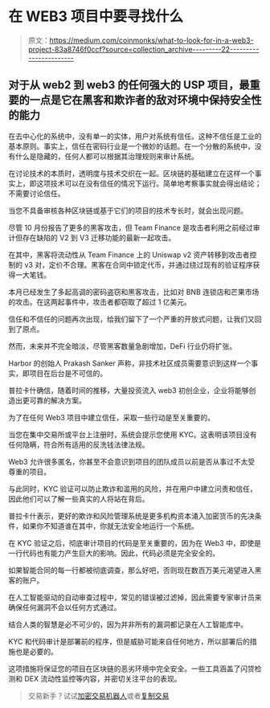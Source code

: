 # 在 WEB3 项目中要寻找什么

> 原文：<https://medium.com/coinmonks/what-to-look-for-in-a-web3-project-83a8746f0ccf?source=collection_archive---------22----------------------->

## 对于从 web2 到 web3 的任何强大的 USP 项目，最重要的一点是它在黑客和欺诈者的敌对环境中保持安全性的能力

在去中心化的系统中，没有单一的实体，用户对系统有信任。这种不信任是工业的基本原则。事实上，信任在密码行业是一个微妙的话题。在一个分散的系统中，没有什么是隐藏的，任何人都可以根据其治理规则来审计系统。

在讨论技术的本质时，透明度与技术交织在一起。区块链的基础建立在这样一个事实上，即这项技术可以在没有信任的情况下运行。简单地考察事实就会得出结论；不需要讨论信任。

当您不具备审核各种区块链或基于它们的项目的技术专长时，就会出现问题。

尽管 10 月份报告了更多的黑客攻击，但 Team Finance 是攻击者利用之前经过审计但存在缺陷的 V2 到 V3 迁移功能的最新一起攻击。

在其中，黑客将流动性从 Team Finance 上的 Uniswap v2 资产转移到攻击者控制的 v3 对，定价不合理。黑客在合同中锁定代币，并通过绕过现有的验证程序获得一大笔钱。

本月已经发生了多起高调的密码盗窃和黑客攻击，比如对 BNB 连锁店和芒果市场的攻击。在这两起事件中，攻击者都窃取了超过 1 亿美元。

信任和不信任的问题再次出现，给我们留下了一个严重的开放式问题，让我们又回到了原点。

然而，未来并不完全暗淡，尽管黑客数量急剧增加，DeFi 行业仍将扩张。

Harbor 的创始人 Prakash Sanker 声称，非技术社区成员需要意识到这样一个事实，即项目在后台是不可信的。

普拉卡什确信，随着时间的推移，大量投资流入 web3 初创企业，企业将能够创造出更可靠的解决方案。

为了在任何 Web3 项目中建立信任，采取一些行动是至关重要的。

当您在集中交易所或平台上注册时，系统会提示您使用 KYC。这表明该项目没有任何隐瞒，符合所有适用的反洗钱法律法规。

Web3 允许很多匿名，你甚至不会意识到项目的团队成员以前是否从事过不太受尊重的项目。

与此同时，KYC 验证可以防止欺诈和滥用的风险，并在用户中建立问责和信任，因此他们可以了解一些真实的人将站在背后。

普拉卡什表示，更好的欺诈和风险管理系统是更多机构资本涌入加密货币的先决条件，如果你不知道谁在其中，你就无法安全地运行一个系统。

在 KYC 验证之后，彻底审计项目的代码是至关重要的，因为在 Web3 中，即使是一行代码也有能力产生巨大的影响。因此，代码必须是完全安全的。

如果智能合同的每一行都被彻底调查，那么好吧，否则现在数百万美元渴望进入黑客的账户。

在人工智能驱动的自动审查过程中，常见的错误被过滤掉，因此需要专家审计员来确保任何漏洞不会以任何方式通过。

结合人类的智慧是必不可少的，因为并非所有的漏洞都记录在人工智能库中。

KYC 和代码审计是部署前的程序，但是威胁可能来自任何地方，所以部署后的措施也是必要的。

这项措施将保证您的项目在区块链的恶劣环境中完全安全。一些工具涵盖了闪贷检测和 DEX 流动性监控等内容，并密切关注平台的表现。

> 交易新手？试试[加密交易机器人](/coinmonks/crypto-trading-bot-c2ffce8acb2a)或者[复制交易](/coinmonks/top-10-crypto-copy-trading-platforms-for-beginners-d0c37c7d698c)